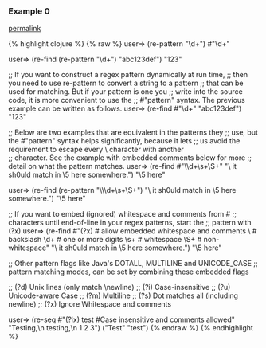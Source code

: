 ### Example 0
[permalink](#example-0)

{% highlight clojure %}
{% raw %}
user=> (re-pattern "\\d+")
#"\d+"

user=> (re-find (re-pattern "\\d+") "abc123def")
"123"

;; If you want to construct a regex pattern dynamically at run time,
;; then you need to use re-pattern to convert a string to a pattern
;; that can be used for matching.  But if your pattern is one you
;; write into the source code, it is more convenient to use the
;; #"pattern" syntax.  The previous example can be written as follows.
user=> (re-find #"\d+" "abc123def")
"123"

;; Below are two examples that are equivalent in the patterns they
;; use, but the #"pattern" syntax helps significantly, because it lets
;; us avoid the requirement to escape every \ character with another \
;; character.  See the example with embedded comments below for more
;; detail on what the pattern matches.
user=> (re-find #"\\\d+\s+\S+" "\\ it sh0uld match in \\5 here somewhere.")
"\\5 here"

user=> (re-find (re-pattern "\\\\\\d+\\s+\\S+")
                "\\ it sh0uld match in \\5 here somewhere.")
"\\5 here"

;; If you want to embed (ignored) whitespace and comments from #
;; characters until end-of-line in your regex patterns, start the
;; pattern with (?x)
user=> (re-find #"(?x)  # allow embedded whitespace and comments
                  \\    # backslash
                  \d+   # one or more digits
                  \s+   # whitespace
                  \S+   # non-whitespace"
                "\\ it sh0uld match in \\5 here somewhere.")
"\\5 here"

;; Other pattern flags like Java's DOTALL, MULTILINE and UNICODE_CASE
;; pattern matching modes, can be set by combining these embedded flags

;; (?d) Unix lines (only match \newline)
;; (?i) Case-insensitive
;; (?u) Unicode-aware Case
;; (?m) Multiline
;; (?s) Dot matches all (including newline)
;; (?x) Ignore Whitespace and comments

user=> (re-seq #"(?ix) test #Case insensitive and comments allowed"
               "Testing,\n testing,\n 1 2 3")
("Test" "test")
{% endraw %}
{% endhighlight %}


